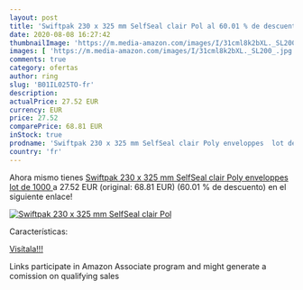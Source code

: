 ```yaml
---
layout: post
title: 'Swiftpak 230 x 325 mm SelfSeal clair Pol al 60.01 % de descuento'
date: 2020-08-08 16:27:42
thumbnailImage: 'https://m.media-amazon.com/images/I/31cml8k2bXL._SL200_.jpg'
images: [ 'https://m.media-amazon.com/images/I/31cml8k2bXL._SL200_.jpg' ]
comments: true
category: ofertas
author: ring
slug: 'B01IL025TO-fr'
description:
actualPrice: 27.52 EUR
currency: EUR
price: 27.52
comparePrice: 68.81 EUR
inStock: true
prodname: 'Swiftpak 230 x 325 mm SelfSeal clair Poly enveloppes  lot de 1000 '
country: 'fr'
---
```


Ahora mismo tienes [Swiftpak 230 x 325 mm SelfSeal clair Poly enveloppes  lot de 1000 ](https://www.amazon.fr/dp/B01IL025TO/?tag=tolees0d-21) a 27.52 EUR (original: 68.81 EUR) (60.01 %  de descuento) en el siguiente enlace!

[![Swiftpak 230 x 325 mm SelfSeal clair Pol](https://m.media-amazon.com/images/I/31cml8k2bXL._SL200_.jpg)](https://www.amazon.fr/dp/B01IL025TO/?tag=tolees0d-21)

Características:


[Visítala!!!](https://www.amazon.fr/dp/B01IL025TO/?tag=tolees0d-21)

Links participate in Amazon Associate program and might generate a comission on qualifying sales
